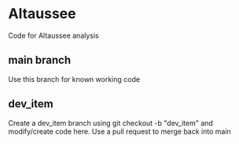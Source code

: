 # Altaussee
Code for Altaussee analysis
## main branch
Use this branch for known working code 

## dev_item
Create a dev_item branch using git checkout -b "dev_item" and modify/create code here. Use a pull request to merge back into main
